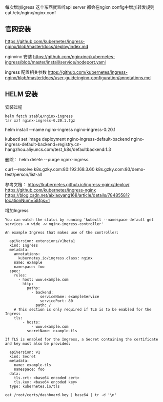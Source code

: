 每次增加igress
这个东西就监听api server
都会在ngixn config中增加转发规则
cat /etc/nginx/nginx.conf
## 官网安装
https://github.com/kubernetes/ingress-nginx/blob/master/docs/deploy/index.md

nginxinc 安装
https://github.com/nginxinc/kubernetes-ingress/blob/master/install/service/nodeport.yaml

ingress 配置相关参数
https://github.com/kubernetes/ingress-nginx/blob/master/docs/user-guide/nginx-configuration/annotations.md

## HELM 安装
安装过程
```
helm fetch stable/nginx-ingress 
tar xzf nginx-ingress-0.20.1.tgz
```

helm install --name nginx-ingress nginx-ingress-0.20.1

kubectl set image deployment nginx-ingress-default-backend nginx-ingress-default-backend=registry.cn-hangzhou.aliyuncs.com/test_k8s/defaultbackend:1.3


删除：
helm delete --purge nginx-ingress

curl --resolve k8s.gzky.com:80:192.168.3.60 k8s.gzky.com:80/demo-test/person/list-all

参考文档：
https://kubernetes.github.io/ingress-nginx/deploy/
https://github.com/kubernetes/ingress-nginx
https://blog.csdn.net/aixiaoyang168/article/details/78485581?locationNum=5&fps=1


增加Ingress
```
You can watch the status by running 'kubectl --namespace default get services -o wide -w nginx-ingress-controller'

An example Ingress that makes use of the controller:

  apiVersion: extensions/v1beta1
  kind: Ingress
  metadata:
    annotations:
      kubernetes.io/ingress.class: nginx
    name: example
    namespace: foo
  spec:
    rules:
      - host: www.example.com
        http:
          paths:
            - backend:
                serviceName: exampleService
                servicePort: 80
              path: /
    # This section is only required if TLS is to be enabled for the Ingress
    tls:
        - hosts:
            - www.example.com
          secretName: example-tls

If TLS is enabled for the Ingress, a Secret containing the certificate and key must also be provided:

  apiVersion: v1
  kind: Secret
  metadata:
    name: example-tls
    namespace: foo
  data:
    tls.crt: <base64 encoded cert>
    tls.key: <base64 encoded key>
  type: kubernetes.io/tls

cat /root/certs/dashboard.key | base64 | tr -d '\n'
```
